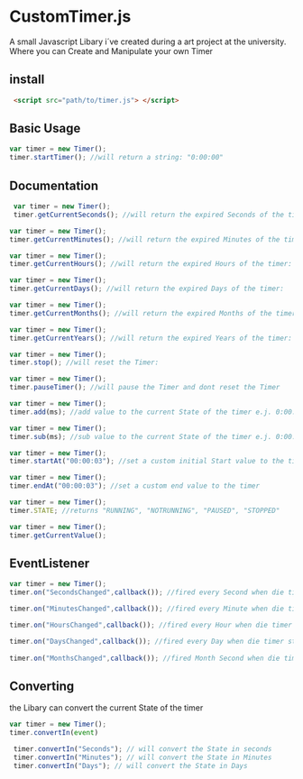 # CustomTimer.js
A small Javascript Libary i´ve created during a art project at the university. Where you can Create and Manipulate your own Timer 

## install

```html
 <script src="path/to/timer.js"> </script>
 ```
  ## Basic Usage 
  ```javascript
  var timer = new Timer();
  timer.startTimer(); //will return a string: "0:00:00"
  ```
  
 ## Documentation
 
 ```javascript
  var timer = new Timer();
  timer.getCurrentSeconds(); //will return the expired Seconds of the timer:
  ```
  ```javascript
  var timer = new Timer();
  timer.getCurrentMinutes(); //will return the expired Minutes of the timer:
  ```
  ```javascript
  var timer = new Timer();
  timer.getCurrentHours(); //will return the expired Hours of the timer:
  ```
   ```javascript
  var timer = new Timer();
  timer.getCurrentDays(); //will return the expired Days of the timer:
  ```
  ```javascript
  var timer = new Timer();
  timer.getCurrentMonths(); //will return the expired Months of the timer:
  ```
   ```javascript
  var timer = new Timer();
  timer.getCurrentYears(); //will return the expired Years of the timer:
  ```
   ```javascript
  var timer = new Timer();
  timer.stop(); //will reset the Timer:
  ```
  ```javascript
  var timer = new Timer();
  timer.pauseTimer(); //will pause the Timer and dont reset the Timer
  ``` 
  ```javascript
  var timer = new Timer();
  timer.add(ms); //add value to the current State of the timer e.j. 0:00:05 + 5000 = 0:00:10 (value in milliseconds)
  ```
  ```javascript
  var timer = new Timer();
  timer.sub(ms); //sub value to the current State of the timer e.j. 0:00:05 - 5000 = 0:00:00 (value in milliseconds)
  ```
  ```javascript
  var timer = new Timer();
  timer.startAt("00:00:03"); //set a custom initial Start value to the timer
  ```
  ```javascript
  var timer = new Timer();
  timer.endAt("00:00:03"); //set a custom end value to the timer
  ```
  ```javascript
  var timer = new Timer();
  timer.STATE; //returns "RUNNING", "NOTRUNNING", "PAUSED", "STOPPED"
  ```
  
  ```javascript
  var timer = new Timer();
  timer.getCurrentValue(); 
  ```

  ## EventListener
  ```javascript
  var timer = new Timer();
  timer.on("SecondsChanged",callback()); //fired every Second when die timer state is running
  
  timer.on("MinutesChanged",callback()); //fired every Minute when die timer state is running
  
  timer.on("HoursChanged",callback()); //fired every Hour when die timer state is running
  
  timer.on("DaysChanged",callback()); //fired every Day when die timer state is running
   
  timer.on("MonthsChanged",callback()); //fired Month Second when die timer state is running
  ```
   ## Converting 
   the Libary can convert the current State of the timer 
   ```javascript
   var timer = new Timer();
   timer.convertIn(event)
   
    timer.convertIn("Seconds"); // will convert the State in seconds 
    timer.convertIn("Minutes"); // will convert the State in Minutes 
    timer.convertIn("Days"); // will convert the State in Days 
   ```
   
   
  
  
  
